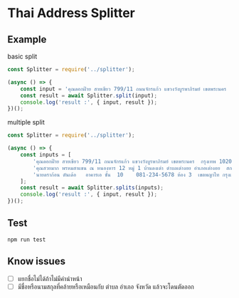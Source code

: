 # Thai Address Splitter

## Example

basic split
```js
const Splitter = require('../splitter');

(async () => {
    const input = 'คุณดอกฝ้าย สายเขียว 799/11 ถนนจักรแก้ว แขวงวังบูรพาภิรมย์ เขตพระนคร  กรุงเทพ 10200 เบอร์ 0911222333';
    const result = await Splitter.split(input);
    console.log('result :', { input, result });
})();
```

multiple split
```js
const Splitter = require('../splitter');

(async () => {
    const inputs = [
        'คุณดอกฝ้าย สายเขียว 799/11 ถนนจักรแก้ว แขวงวังบูรพาภิรมย์ เขตพระนคร  กรุงเทพ 10200 เบอร์ 0911222333',
        'คุณสวยมาก พรหมสาแขน ณ หนองหาร 12 หมู่ 1 บ้านดงเต่า ตำบลเต่างอย อำเภอเต่างอย  สกลนคร เบอร์ 0819992220',
        'นายดราก้อน ตันเด้อ   อาคารเอ ชั้น  10    081-234-5678 ห้อง 3  เขตพญาไท กรุงเทพมหานคร แขวงสามเสนใน 10400'
    ];
    const result = await Splitter.splits(inputs);
    console.log('result :', { input, result });
})();
```

## Test
```
npm run test
```

## Know issues
- [ ] แยกชื่อไม่ได้ถ้าไม่มีคำนำหน้า
- [ ] มีชื่อหรือนามสกุลที่คล้ายหรือเหมือนกับ ตำบล อำเภอ จังหวัด แล้วจะโดนตัดออก